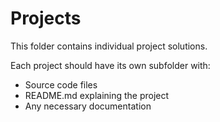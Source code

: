 # Projects

This folder contains individual project solutions.

Each project should have its own subfolder with:
- Source code files
- README.md explaining the project
- Any necessary documentation
